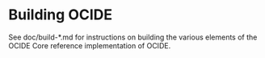Building OCIDE
================

See doc/build-*.md for instructions on building the various
elements of the OCIDE Core reference implementation of OCIDE.

